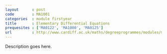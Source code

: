 ```yaml
---
layout      : post
code        : MA1001
categories  : module firstyear
title       : Elementary Differential Equations
prequesites : ['MA0122', 'MA1000', 'MA0125']
url         : http://www.cardiff.ac.uk/maths/degreeprogrammes/modules/ma1001.html
---
```


Description goes here.

